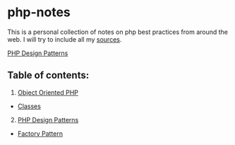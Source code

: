# php-notes
This is a personal collection of notes on php best practices from around the web. 
I will try to include all my [sources](https://github.com/stlouisweb/php-notes/blob/master/sources.md).

[PHP Design Patterns](https://github.com/stlouisweb/php-notes/blob/master/phpnotes.md#php-design-patterns)

## Table of contents:
1.  [Object Oriented PHP](https://github.com/stlouisweb/php-notes/blob/master/phpnotes.md#object-oriented-php)
+ [Classes](https://github.com/stlouisweb/php-notes/blob/master/phpnotes.md#classes)
2. [PHP Design Patterns](https://github.com/stlouisweb/php-notes/blob/master/phpnotes.md#php-design-patterns)
+ [Factory Pattern](https://github.com/stlouisweb/php-notes/blob/master/phpnotes.md#factory-pattern)